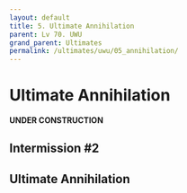 ```yaml
---
layout: default
title: 5. Ultimate Annihilation
parent: Lv 70. UWU
grand_parent: Ultimates
permalink: /ultimates/uwu/05_annihilation/
---
```


# Ultimate Annihilation

**UNDER CONSTRUCTION**

## Intermission #2

## Ultimate Annihilation
